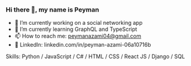 ### Hi there 👋, my name is Peyman

- 🔭 I’m currently working on a social networking app 
- 🌱 I’m currently learning GraphQL and TypeScript 
- 📫 How to reach me: peymanazami04@gmail.com
- 🔗 LinkedIn: linkedin.com/in/peyman-azami-06a10716b

Skills: Python / JavaScript / C# / HTML / CSS / React JS / Django / SQL
